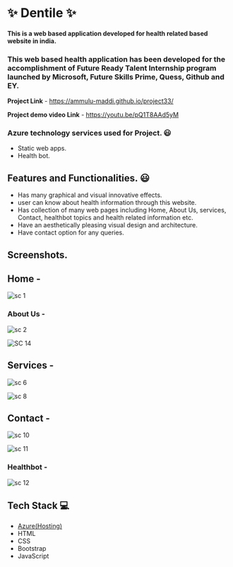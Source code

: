 
# ✨ Dentile  ✨

#### This is a web based application developed for health related  based website in india.

### This web based health application has been developed for the accomplishment of Future Ready Talent Internship program launched by Microsoft, Future Skills Prime, Quess, Github and EY.


**Project Link** - https://ammulu-maddi.github.io/project33/

**Project demo video Link** - https://youtu.be/pQ1T8AAd5yM


### Azure technology services used for Project. 😃
- Static web apps.
- Health bot.


## Features and Functionalities. 😃

- Has many graphical and visual innovative effects.
- user can know about health information through this website.
- Has collection of many web pages including Home, About Us, services, Contact, healthbot topics and health related information etc.
- Have an aesthetically pleasing visual design and architecture.
- Have contact option for any queries.
## Screenshots.

## Home -



![sc 1](https://user-images.githubusercontent.com/117430543/214317386-1c90e684-8092-4ac2-98ba-cb388513faa2.JPG)






### About Us -



![sc 2](https://user-images.githubusercontent.com/117430543/214317805-c4c6c1ea-da67-4858-810f-5e1f768a7b1d.JPG)





![SC 14](https://user-images.githubusercontent.com/117430543/214327979-46ea2ad5-9164-4c38-9f0a-ca3be5e3fb52.JPG)



## Services -



![sc 6](https://user-images.githubusercontent.com/117430543/214318095-6e7ce049-915d-449b-a4da-56cb042b9e04.JPG)





![sc 8](https://user-images.githubusercontent.com/117430543/214320745-0bc7f278-769c-4e04-ae9b-68b6d8385248.JPG)


## Contact -


![sc 10](https://user-images.githubusercontent.com/117430543/214318325-8d70e3cb-24f7-448d-a087-113b3b6b9b33.JPG)





![sc 11](https://user-images.githubusercontent.com/117430543/214321024-5fed7481-b69e-4e59-8df7-62199b5b0561.JPG)


### Healthbot -



![sc 12](https://user-images.githubusercontent.com/117430543/214318635-d3ff5dcb-a1d8-4202-9ae2-d32df39c788c.JPG)

## Tech Stack 💻

- [Azure(Hosting)](https://azure.microsoft.com/en-in/features/azure-portal/)
- HTML
- CSS
- Bootstrap
- JavaScript
